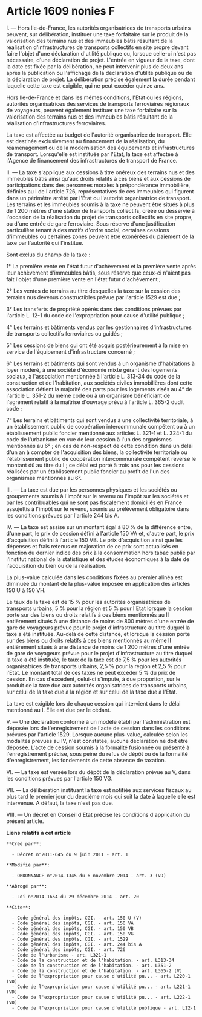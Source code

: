 # Article 1609 nonies F

I. ― Hors Ile-de-France, les autorités organisatrices de transports urbains peuvent, sur délibération, instituer une taxe
forfaitaire sur le produit de la valorisation des terrains nus et des immeubles bâtis résultant de la réalisation
d'infrastructures de transports collectifs en site propre devant faire l'objet d'une déclaration d'utilité publique ou,
lorsque celle-ci n'est pas nécessaire, d'une déclaration de projet. L'entrée en vigueur de la taxe, dont la date est fixée
par la délibération, ne peut intervenir plus de deux ans après la publication ou l'affichage de la déclaration d'utilité
publique ou de la déclaration de projet. La délibération précise également la durée pendant laquelle cette taxe est exigible,
qui ne peut excéder quinze ans. 

Hors Ile-de-France et dans les mêmes conditions, l'Etat ou les régions, autorités organisatrices des services de transports
ferroviaires régionaux de voyageurs, peuvent également instituer une taxe forfaitaire sur la valorisation des terrains nus et
des immeubles bâtis résultant de la réalisation d'infrastructures ferroviaires. 

La taxe est affectée au budget de l'autorité organisatrice de transport. Elle est destinée exclusivement au financement de la
réalisation, du réaménagement ou de la modernisation des équipements et infrastructures de transport. Lorsqu'elle est
instituée par l'Etat, la taxe est affectée à l'Agence de financement des infrastructures de transport de France. 

II. ― La taxe s'applique aux cessions à titre onéreux des terrains nus et des immeubles bâtis ainsi qu'aux droits relatifs à
ces biens et aux cessions de participations dans des personnes morales à prépondérance immobilière, définies au I de
l'article 726, représentatives de ces immeubles qui figurent dans un périmètre arrêté par l'Etat ou l'autorité organisatrice
de transport. Les terrains et les immeubles soumis à la taxe ne peuvent être situés à plus de 1 200 mètres d'une station de
transports collectifs, créée ou desservie à l'occasion de la réalisation du projet de transports collectifs en site propre,
ou d'une entrée de gare ferroviaire. Sous réserve d'une justification particulière tenant à des motifs d'ordre social,
certaines cessions d'immeubles ou certaines zones peuvent être exonérées du paiement de la taxe par l'autorité qui
l'institue. 

Sont exclus du champ de la taxe : 

1° La première vente en l'état futur d'achèvement et la première vente après leur achèvement d'immeubles bâtis, sous réserve
que ceux-ci n'aient pas fait l'objet d'une première vente en l'état futur d'achèvement ; 

2° Les ventes de terrains au titre desquelles la taxe sur la cession des terrains nus devenus constructibles prévue par
l'article 1529 est due ; 

3° Les transferts de propriété opérés dans des conditions prévues par l'article L. 12-1 du code de l'expropriation pour cause
d'utilité publique ; 

4° Les terrains et bâtiments vendus par les gestionnaires d'infrastructures de transports collectifs ferroviaires ou
guidés ; 

5° Les cessions de biens qui ont été acquis postérieurement à la mise en service de l'équipement d'infrastructure concerné ; 

6° Les terrains et bâtiments qui sont vendus à un organisme d'habitations à loyer modéré, à une société d'économie mixte
gérant des logements sociaux, à l'association mentionnée à l'article L. 313-34 du code de la construction et de l'habitation,
aux sociétés civiles immobilières dont cette association détient la majorité des parts pour les logements visés au 4° de
l'article L. 351-2 du même code ou à un organisme bénéficiant de l'agrément relatif à la maîtrise d'ouvrage prévu à l'article
L. 365-2 dudit code ; 

7° Les terrains et bâtiments qui sont vendus à une collectivité territoriale, à un établissement public de coopération
intercommunale compétent ou à un établissement public foncier mentionné aux articles L. 321-1 et L. 324-1 du code de
l'urbanisme en vue de leur cession à l'un des organismes mentionnés au 6° ; en cas de non-respect de cette condition dans un
délai d'un an à compter de l'acquisition des biens, la collectivité territoriale ou l'établissement public de coopération
intercommunale compétent reverse le montant dû au titre du I ; ce délai est porté à trois ans pour les cessions réalisées par
un établissement public foncier au profit de l'un des organismes mentionnés au 6°. 

III. ― La taxe est due par les personnes physiques et les sociétés ou groupements soumis à l'impôt sur le revenu ou l'impôt
sur les sociétés et par les contribuables qui ne sont pas fiscalement domiciliés en France assujettis à l'impôt sur le
revenu, soumis au prélèvement obligatoire dans les conditions prévues par l'article 244 bis A. 

IV. ― La taxe est assise sur un montant égal à 80 % de la différence entre, d'une part, le prix de cession défini à l'article
150 VA et, d'autre part, le prix d'acquisition défini à l'article 150 VB. Le prix d'acquisition ainsi que les dépenses et
frais retenus en majoration de ce prix sont actualisés en fonction du dernier indice des prix à la consommation hors tabac
publié par l'Institut national de la statistique et des études économiques à la date de l'acquisition du bien ou de la
réalisation. 

La plus-value calculée dans les conditions fixées au premier alinéa est diminuée du montant de la plus-value imposée en
application des articles 150 U à 150 VH. 

Le taux de la taxe est de 15 % pour les autorités organisatrices de transports urbains, 5 % pour la région et 5 % pour l'Etat
lorsque la cession porte sur des biens ou droits relatifs à ces biens mentionnés au II entièrement situés à une distance de
moins de 800 mètres d'une entrée de gare de voyageurs prévue pour le projet d'infrastructure au titre duquel la taxe a été
instituée. Au-delà de cette distance, et lorsque la cession porte sur des biens ou droits relatifs à ces biens mentionnés au
même II entièrement situés à une distance de moins de 1 200 mètres d'une entrée de gare de voyageurs prévue pour le projet
d'infrastructure au titre duquel la taxe a été instituée, le taux de la taxe est de 7,5 % pour les autorités organisatrices
de transports urbains, 2,5 % pour la région et 2,5 % pour l'Etat. Le montant total de ces taxes ne peut excéder 5 % du prix
de cession. En cas d'excédent, celui-ci s'impute, à due proportion, sur le produit de la taxe due aux autorités
organisatrices de transports urbains, sur celui de la taxe due à la région et sur celui de la taxe due à l'Etat. 

La taxe est exigible lors de chaque cession qui intervient dans le délai mentionné au I. Elle est due par le cédant. 

V. ― Une déclaration conforme à un modèle établi par l'administration est déposée lors de l'enregistrement de l'acte de
cession dans les conditions prévues par l'article 1529. Lorsque aucune plus-value, calculée selon les modalités prévues au
IV, n'est constatée, aucune déclaration ne doit être déposée. L'acte de cession soumis à la formalité fusionnée ou présenté à
l'enregistrement précise, sous peine du refus de dépôt ou de la formalité d'enregistrement, les fondements de cette absence
de taxation. 

VI. ― La taxe est versée lors du dépôt de la déclaration prévue au V, dans les conditions prévues par l'article 150 VG. 

VII. ― La délibération instituant la taxe est notifiée aux services fiscaux au plus tard le premier jour du deuxième mois qui
suit la date à laquelle elle est intervenue. A défaut, la taxe n'est pas due. 

VIII. ― Un décret en Conseil d'Etat précise les conditions d'application du présent article.

**Liens relatifs à cet article**

	**Créé par**:

	  - Décret n°2011-645 du 9 juin 2011 - art. 1

	**Modifié par**:

	  - ORDONNANCE n°2014-1345 du 6 novembre 2014 - art. 3 (VD)

	**Abrogé par**:

	  - Loi n°2014-1654 du 29 décembre 2014 - art. 20

	**Cite**:

	  - Code général des impôts, CGI. - art. 150 U (V)
	  - Code général des impôts, CGI. - art. 150 VA
	  - Code général des impôts, CGI. - art. 150 VB
	  - Code général des impôts, CGI. - art. 150 VG
	  - Code général des impôts, CGI. - art. 1529
	  - Code général des impôts, CGI. - art. 244 bis A
	  - Code général des impôts, CGI. - art. 726
	  - Code de l'urbanisme - art. L321-1
	  - Code de la construction et de l'habitation. - art. L313-34
	  - Code de la construction et de l'habitation. - art. L351-2
	  - Code de la construction et de l'habitation. - art. L365-2 (V)
	  - Code de l'expropriation pour cause d'utilité pu... - art. L220-1 (VD)
	  - Code de l'expropriation pour cause d'utilité pu... - art. L221-1 (VD)
	  - Code de l'expropriation pour cause d'utilité pu... - art. L222-1 (VD)
	  - Code de l'expropriation pour cause d'utilité publique - art. L12-1
